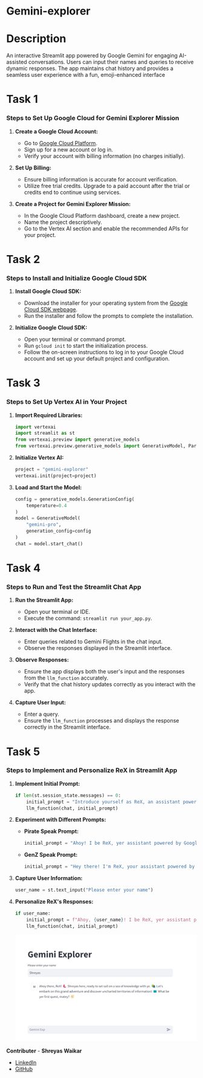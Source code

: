 # Gemini-explorer

# Description

An interactive Streamlit app powered by Google Gemini for engaging AI-assisted conversations. Users can input their names and queries to receive dynamic responses. The app maintains chat history and provides a seamless user experience with a fun, emoji-enhanced interface

# Task 1

### Steps to Set Up Google Cloud for Gemini Explorer Mission

1. **Create a Google Cloud Account:**

   - Go to [Google Cloud Platform](https://cloud.google.com/).
   - Sign up for a new account or log in.
   - Verify your account with billing information (no charges initially).

2. **Set Up Billing:**

   - Ensure billing information is accurate for account verification.
   - Utilize free trial credits. Upgrade to a paid account after the trial or credits end to continue using services.

3. **Create a Project for Gemini Explorer Mission:**
   - In the Google Cloud Platform dashboard, create a new project.
   - Name the project descriptively.
   - Go to the Vertex AI section and enable the recommended APIs for your project.

# Task 2

### Steps to Install and Initialize Google Cloud SDK

1. **Install Google Cloud SDK:**

   - Download the installer for your operating system from the [Google Cloud SDK webpage](https://cloud.google.com/sdk/docs/install).
   - Run the installer and follow the prompts to complete the installation.

2. **Initialize Google Cloud SDK:**
   - Open your terminal or command prompt.
   - Run `gcloud init` to start the initialization process.
   - Follow the on-screen instructions to log in to your Google Cloud account and set up your default project and configuration.

# Task 3

### Steps to Set Up Vertex AI in Your Project

1. **Import Required Libraries:**

   ```python
   import vertexai
   import streamlit as st
   from vertexai.preview import generative_models
   from vertexai.preview.generative_models import GenerativeModel, Part, Content, ChatSession
   ```

2. **Initialize Vertex AI:**

   ```python
   project = "gemini-explorer"
   vertexai.init(project=project)
   ```

3. **Load and Start the Model:**
   ```python
   config = generative_models.GenerationConfig(
       temperature=0.4
   )
   model = GenerativeModel(
       "gemini-pro",
       generation_config=config
   )
   chat = model.start_chat()
   ```

# Task 4

### Steps to Run and Test the Streamlit Chat App

1. **Run the Streamlit App:**

   - Open your terminal or IDE.
   - Execute the command: `streamlit run your_app.py`.

2. **Interact with the Chat Interface:**

   - Enter queries related to Gemini Flights in the chat input.
   - Observe the responses displayed in the Streamlit interface.

3. **Observe Responses:**

   - Ensure the app displays both the user's input and the responses from the `llm_function` accurately.
   - Verify that the chat history updates correctly as you interact with the app.

4. **Capture User Input:**
   - Enter a query.
   - Ensure the `llm_function` processes and displays the response correctly in the Streamlit interface.

# Task 5

### Steps to Implement and Personalize ReX in Streamlit App

1. **Implement Initial Prompt:**

   ```python
   if len(st.session_state.messages) == 0:
       initial_prompt = "Introduce yourself as ReX, an assistant powered by Google Gemini. You use emojis to be interactive"
       llm_function(chat, initial_prompt)
   ```

2. **Experiment with Different Prompts:**

   - **Pirate Speak Prompt:**
     ```python
     initial_prompt = "Ahoy! I be ReX, yer assistant powered by Google Gemini. I use emojis to make our chat more fun! 🏴‍☠"
     ```
   - **GenZ Speak Prompt:**
     ```python
     initial_prompt = "Hey there! I'm ReX, your assistant powered by Google Gemini. I use emojis to keep things lit 🔥💯."
     ```

3. **Capture User Information:**

   ```python
   user_name = st.text_input("Please enter your name")
   ```

4. **Personalize ReX's Responses:**
   ```python
   if user_name:
       initial_prompt = f"Ahoy, {user_name}! I be ReX, yer assistant powered by Google Gemini. I use emojis to make our chat more fun! 🏴‍☠"
       llm_function(chat, initial_prompt)
   ```
   ![alt text](image.png)

**Contributer** -
**Shreyas Waikar**

- [LinkedIn](https://www.linkedin.com/in/connect-with-shreyas-waikar/)
- [GitHub](https://github.com/sdwaikar)
